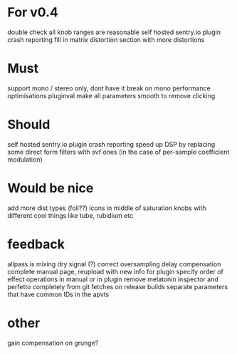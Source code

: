 # For v0.4

double check all knob ranges are reasonable
self hosted sentry.io plugin crash reporting
fill in matrix distortion section with more distortions

# Must

support mono / stereo only, dont have it break on mono
performance optimisations
pluginval
make all parameters smooth to remove clicking

# Should

self hosted sentry.io plugin crash reporting
speed up DSP by replacing some direct form filters with svf ones (in the case of per-sample coefficient modulation)

# Would be nice

add more dist types (foil??)
icons in middle of saturation knobs with different cool things like tube, rubidium etc

# feedback 

allpass is mixing dry signal (?)
correct oversampling delay compensation
complete manual page, reupload with new info for plugin
specify order of effect operations in manual or in plugin
remove melatonin inspector and perfetto completely from git fetches on release builds
separate parameters that have common IDs in the apvts


# other
gain compensation on grunge?